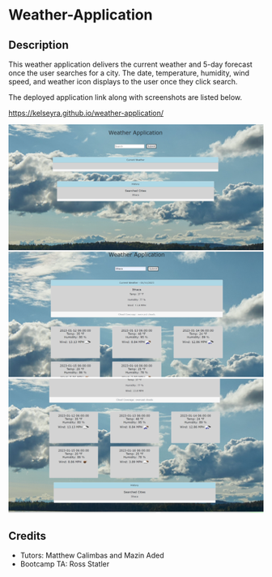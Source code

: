 # Weather-Application

## Description

This weather application delivers the current weather and 5-day forecast once the user searches for a city. The date, temperature, humidity, wind speed, and weather icon displays to the user once they click search.

The deployed application link along with screenshots are listed below.

https://kelseyra.github.io/weather-application/

![Screenshot1](<./assets/Images/Screenshot%20(26).png>)
![Screenshot2](<./assets/Images/Screenshot%20(27).png>)
![Screenshot3](<./assets/Images/Screenshot%20(28).png>)

## Credits

- Tutors: Matthew Calimbas and Mazin Aded
- Bootcamp TA: Ross Statler
